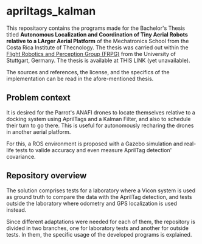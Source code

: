 # apriltags_kalman

This repositaory contains the programs made for the Bachelor's Thesis titled **Autonomous Localization and Coordination of Tiny Aerial Robots relative to a LArger Aerial Platform** of the Mechatronics School from the Costa Rica Institute of Thecnology. The thesis was carried out within the [Flight Robotics and Perception Group (FRPG)](https://www.aamirahmad.de/) from the University of Stuttgart, Germany. The thesis is available at THIS LINK (yet unavailable).

The sources and references, the license, and the specifics of the implementation can be read in the afore-mentioned thesis.

## Problem context

It is desired for the Parrot's ANAFI drones to locate themselves relative to a docking system using AprilTags and a Kalman Filter, and also to schedule their turn to go there. This is useful for autonomously recharing the drones in another aerial platform.

For this, a ROS environment is proposed with a Gazebo simulation and real-life tests to valide accuracy and even measure AprilTag detection' covariance.

## Repository overview

The solution comprises tests for a laboratory where a Vicon system is used as ground truth to compare the data with the AprilTag detection, and tests outside the laboratory where odometry and GPS localization is used instead.

Since different adaptations were needed for each of them, the repository is divided in two branches, one for laboratory tests and another for outside tests. In them, the specific usage of the developed programs is explained.



